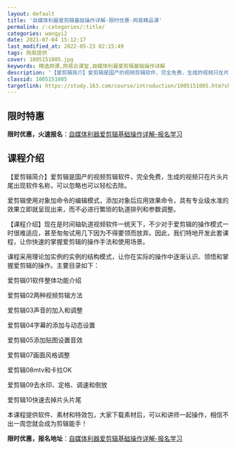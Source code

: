 ```yaml
---
layout: default
title: '自媒体利器爱剪辑基础操作详解-限时优惠-网易精品课'
permalink: /:categories/:title/
categories: wangyi2
date: 2021-07-04 15:12:17
last_modified_at: 2022-05-23 02:15:49
tags: 网易提供
cover: 1005151005.jpg
keywords: 精选网课,网易云课堂,自媒体利器爱剪辑基础操作详解
description: '【爱剪辑简介】爱剪辑是国产的视频剪辑软件，完全免费，生成的视频只在片头片尾出现软件名称，可以忽略也可以轻松去除。爱剪辑使'
classid: 1005151005
targetlink: https://study.163.com/course/introduction/1005151005.htm?share=1&shareId=1025206652&utm_campaign=share&utm_medium=iphoneShare&utm_source=&utm_u=1025206652
---
```


## 限时特惠

**限时优惠，火速报名**：[自媒体利器爱剪辑基础操作详解-报名学习](https://study.163.com/course/introduction/1005151005.htm?share=1&shareId=1025206652&utm_campaign=share&utm_medium=iphoneShare&utm_source=&utm_u=1025206652)

## 课程介绍

【爱剪辑简介】爱剪辑是国产的视频剪辑软件，完全免费，生成的视频只在片头片尾出现软件名称，可以忽略也可以轻松去除。

爱剪辑使用对象加命令的编辑模式，添加对象后应用效果命令，具有专业级水准的效果立即就呈现出来，而不必进行繁琐的轨道排列和参数调整。

【课程介绍】现在是时间轴轨道视频软件一统天下，不少对于爱剪辑的操作模式一时很难适应，甚至匆匆试用几下因为不得要领而放弃。因此，我们特地开发此套课程，让你快速的掌握爱剪辑的操作手法和使用场景。

课程采用理论加实例的实例的结构模式，让你在实际的操作中逐渐认识、领悟和掌握爱剪辑的操作。主要目录如下：

爱剪辑01软件整体功能介绍

爱剪辑02两种视频剪辑方法

爱剪辑03声音的加入和调整

爱剪辑04字幕的添加与动态设置

爱剪辑05添加贴图设置音效

爱剪辑07画面风格调整

爱剪辑08mtv和卡拉OK

爱剪辑09去水印、定格、调速和倒放

爱剪辑10快速去掉片头片尾



本课程提供软件、素材和特效包，大家下载素材后，可以和讲师一起操作，相信不出一周您就会成为剪辑能手！

**限时优惠，报名地址**：[自媒体利器爱剪辑基础操作详解-报名学习](https://study.163.com/course/introduction/1005151005.htm?share=1&shareId=1025206652&utm_campaign=share&utm_medium=iphoneShare&utm_source=&utm_u=1025206652)

